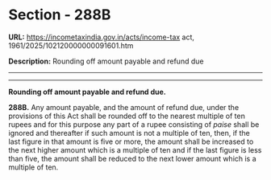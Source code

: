 # Section - 288B

**URL:** https://incometaxindia.gov.in/acts/income-tax act, 1961/2025/102120000000091601.htm

**Description:** Rounding off amount payable and refund due

---

****

**Rounding off amount payable and refund due.**

**288B.** Any amount payable, and the amount of refund due, under the provisions of this Act shall be rounded off to the nearest multiple of ten rupees and for this purpose any part of a rupee consisting of _paise_ shall be ignored and thereafter if such amount is not a multiple of ten, then, if the last figure in that amount is five or more, the amount shall be increased to the next higher amount which is a multiple of ten and if the last figure is less than five, the amount shall be reduced to the next lower amount which is a multiple of ten.